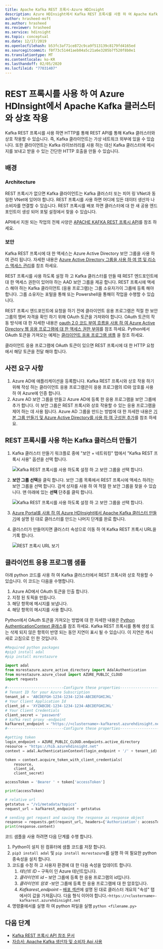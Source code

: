 ```yaml
---
title: Apache Kafka REST 프록시-Azure HDInsight
description: Azure HDInsight에서 Kafka REST 프록시를 사용 하 여 Apache Kafka 작업을 수행 하는 방법을 알아봅니다.
author: hrasheed-msft
ms.author: hrasheed
ms.reviewer: hrasheed
ms.service: hdinsight
ms.topic: conceptual
ms.date: 12/17/2019
ms.openlocfilehash: b53fc3af71ce872c9ca9f513139c8179fd4165ed
ms.sourcegitcommit: f0f73c51441aeb04a5c21a6e3205b7f520f8b0e1
ms.translationtype: MT
ms.contentlocale: ko-KR
ms.lasthandoff: 02/05/2020
ms.locfileid: "77031407"
---
```

# <a name="interact-with-apache-kafka-clusters-in-azure-hdinsight-using-a-rest-proxy"></a>REST 프록시를 사용 하 여 Azure HDInsight에서 Apache Kafka 클러스터와 상호 작용

Kafka REST 프록시를 사용 하면 HTTP를 통해 REST API를 통해 Kafka 클러스터와 상호 작용할 수 있습니다. 즉, Kafka 클라이언트는 가상 네트워크 외부에 있을 수 있습니다. 또한 클라이언트는 Kafka 라이브러리를 사용 하는 대신 Kafka 클러스터에 메시지를 보내고 받을 수 있는 간단한 HTTP 호출을 만들 수 있습니다.  

## <a name="background"></a>배경

### <a name="architecture"></a>Architecture

REST 프록시가 없으면 Kafka 클라이언트는 Kafka 클러스터 또는 피어 링 VNet과 동일한 VNet에 있어야 합니다. REST 프록시를 사용 하면 어디에 있든 데이터 생산자 나 소비자를 연결할 수 있습니다. REST 프록시를 배포 하면 클러스터에 대 한 새 공용 엔드포인트이 생성 되어 포털 설정에서 찾을 수 있습니다.

API에서 지원 되는 작업의 전체 사양은 [APACHE KAFKA REST 프록시 API](https://docs.microsoft.com/rest/api/hdinsight-kafka-rest-proxy)를 참조 하세요.

### <a name="security"></a>보안

Kafka REST 프록시에 대 한 액세스는 Azure Active Directory 보안 그룹을 사용 하 여 관리 됩니다. 자세한 내용은 [Azure Active Directory 그룹을 사용 하 여 앱 및 리소스 액세스 관리](https://docs.microsoft.com/azure/active-directory/fundamentals/active-directory-manage-groups)를 참조 하세요.

REST 프록시를 사용 하도록 설정 하 고 Kafka 클러스터를 만들 때 REST 엔드포인트에 대 한 액세스 권한이 있어야 하는 AAD 보안 그룹을 제공 합니다. REST 프록시에 액세스 해야 하는 Kafka 클라이언트 (응용 프로그램)는 그룹 소유자가이 그룹에 등록 해야 합니다. 그룹 소유자는 포털을 통해 또는 Powershell을 통해이 작업을 수행할 수 있습니다.

REST 프록시 엔드포인트에 요청을 하기 전에 클라이언트 응용 프로그램은 적절 한 보안 그룹의 멤버 자격을 확인 하기 위해 OAuth 토큰을 가져와야 합니다. OAuth 토큰의 작동 방식에 대 한 자세한 내용은 [oauth 2.0 코드 부여 흐름을 사용 하 여 Azure Active Directory 웹 응용 프로그램에 대 한 액세스 권한 부여](../../active-directory/develop/v1-protocols-oauth-code.md)를 참조 하세요. Python에서 OAuth 토큰을 가져오는 예제는 [클라이언트 응용 프로그램 샘플](#client-application-sample) 을 참조 하세요.

클라이언트 응용 프로그램에 OAuth 토큰이 있으면 REST 프록시에 대 한 HTTP 요청에서 해당 토큰을 전달 해야 합니다.

## <a name="prerequisites"></a>사전 요구 사항

1. Azure AD에 애플리케이션을 등록합니다. Kafka REST 프록시와 상호 작용 하기 위해 작성 하는 클라이언트 응용 프로그램은이 응용 프로그램의 ID와 암호를 사용 하 여 Azure에 인증 합니다.
1. Azure AD 보안 그룹을 만들고 Azure AD에 등록 한 응용 프로그램을 보안 그룹에 추가 합니다. 이 보안 그룹은 REST 프록시와 상호 작용할 수 있는 응용 프로그램을 제어 하는 데 사용 됩니다. Azure AD 그룹을 만드는 방법에 대 한 자세한 내용은 [기본 그룹 만들기 및 Azure Active Directory를 사용 하 여 구성원 추가](../../active-directory/fundamentals/active-directory-groups-create-azure-portal.md)를 참조 하세요.

## <a name="create-a-kafka-cluster-with-rest-proxy-enabled"></a>REST 프록시를 사용 하는 Kafka 클러스터 만들기

1. Kafka 클러스터 만들기 워크플로 중에 "보안 + 네트워킹" 탭에서 "Kafka REST 프록시 사용" 옵션을 선택 합니다.

     ![Kafka REST 프록시를 사용 하도록 설정 하 고 보안 그룹을 선택 합니다.](./media/rest-proxy/azure-portal-cluster-security-networking-kafka-rest.png)

1. **보안 그룹 선택**을 클릭 합니다. 보안 그룹 목록에서 REST 프록시에 액세스 하려는 보안 그룹을 선택 합니다. 검색 상자를 사용 하 여 적절 한 보안 그룹을 찾을 수 있습니다. 맨 아래에 있는 **선택** 단추를 클릭 합니다.

     ![Kafka REST 프록시를 사용 하도록 설정 하 고 보안 그룹을 선택 합니다.](./media/rest-proxy/azure-portal-cluster-security-networking-kafka-rest2.png)

1. [Azure Portal를 사용 하 여 Azure HDInsight에서 Apache Kafka 클러스터 만들기](https://docs.microsoft.com/azure/hdinsight/kafka/apache-kafka-get-started)에 설명 된 대로 클러스터를 만드는 나머지 단계를 완료 합니다.

1. 클러스터가 만들어지면 클러스터 속성으로 이동 하 여 Kafka REST 프록시 URL을 기록 합니다.

     ![REST 프록시 URL 보기](./media/rest-proxy/apache-kafka-rest-proxy-view-proxy-url.png)

## <a name="client-application-sample"></a>클라이언트 응용 프로그램 샘플

아래 python 코드를 사용 하 여 Kafka 클러스터에서 REST 프록시와 상호 작용할 수 있습니다. 이 코드는 다음을 수행합니다.

1. Azure AD에서 OAuth 토큰을 인출 합니다.
1. 지정 된 토픽을 만듭니다.
1. 해당 항목에 메시지를 보냅니다.
1. 해당 항목의 메시지를 사용 합니다.

Python에서 OAuth 토큰을 가져오는 방법에 대 한 자세한 내용은 [Python AuthenticationContext 클래스](https://docs.microsoft.com/python/api/adal/adal.authentication_context.authenticationcontext?view=azure-python)를 참조 하세요. Kafka REST 프록시를 통해 생성 또는 삭제 되지 않은 항목이 반영 되는 동안 지연이 표시 될 수 있습니다. 이 지연은 캐시 새로 고침으로 인 한 것입니다.

```python
#Required python packages
#pip3 install adal
#pip install msrestazure

import adal
from msrestazure.azure_active_directory import AdalAuthentication
from msrestazure.azure_cloud import AZURE_PUBLIC_CLOUD
import requests

#--------------------------Configure these properties-------------------------------#
# Tenant ID for your Azure Subscription
tenant_id = 'ABCDEFGH-1234-1234-1234-ABCDEFGHIJKL'
# Your Client Application Id
client_id = 'XYZABCDE-1234-1234-1234-ABCDEFGHIJKL'
# Your Client Credentials
client_secret = 'password'
# kafka rest proxy -endpoint
kafkarest_endpoint = "https://<clustername>-kafkarest.azurehdinsight.net"
#--------------------------Configure these properties-------------------------------#

#getting token
login_endpoint = AZURE_PUBLIC_CLOUD.endpoints.active_directory
resource = "https://hib.azurehdinsight.net"
context = adal.AuthenticationContext(login_endpoint + '/' + tenant_id)

token = context.acquire_token_with_client_credentials(
    resource,
    client_id,
    client_secret)

accessToken = 'Bearer ' + token['accessToken']

print(accessToken)

# relative url
getstatus = "/v1/metadata/topics"
request_url = kafkarest_endpoint + getstatus

# sending get request and saving the response as response object
response = requests.get(request_url, headers={'Authorization': accessToken})
print(response.content)
```

코드 샘플을 사용 하려면 다음 단계를 수행 합니다.

1. Python이 설치 된 컴퓨터에 샘플 코드를 저장 합니다.
1. `pip3 install adal` 및 `pip install msrestazure`를 실행 하 여 필요한 python 종속성을 설치 합니다.
1. 코드를 수정 하 고 사용자 환경에 대 한 다음 속성을 업데이트 합니다.
    1.  *테넌트 ID* – 구독이 인 Azure 테넌트입니다.
    1.  *클라이언트 id* – 보안 그룹에 등록 한 응용 프로그램의 id입니다.
    1.  *클라이언트 암호* -보안 그룹에 등록 한 응용 프로그램에 대 한 암호입니다.
    1.  *Kafkarest_endpoint* – [배포 섹션](#create-a-kafka-cluster-with-rest-proxy-enabled)에 설명 된 대로 클러스터 개요의 "속성" 탭에서이 값을 가져옵니다. 다음 형식 이어야 합니다.-`https://<clustername>-kafkarest.azurehdinsight.net`
3. 명령줄에서를 실행 하 여 python 파일을 실행 `python <filename.py>`

## <a name="next-steps"></a>다음 단계

* [Kafka REST 프록시 API 참조 문서](https://docs.microsoft.com/rest/api/hdinsight-kafka-rest-proxy/)
* [자습서: Apache Kafka 생산자 및 소비자 Api 사용](apache-kafka-producer-consumer-api.md)